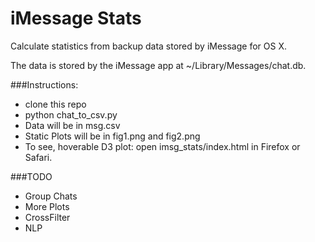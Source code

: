 # iMessage Stats
Calculate statistics from backup data stored by iMessage for OS X.

The data is stored by the iMessage app at ~/Library/Messages/chat.db.

###Instructions:

- clone this repo
- python chat_to_csv.py
- Data will be in msg.csv
- Static Plots will be in fig1.png and fig2.png
- To see, hoverable D3 plot: open imsg_stats/index.html in Firefox or Safari.


###TODO

- Group Chats
- More Plots
- CrossFilter
- NLP
